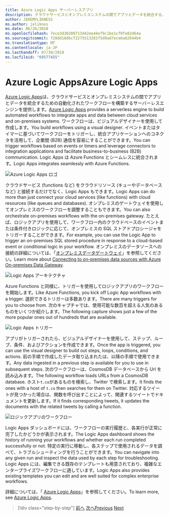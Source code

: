 ```yaml
---
title: Azure Logic Apps サーバーレスアプリ
description: クラウドサービスとオンプレミスシステムの間でアプリとデータを統合する、自動化されたスケーラブルなワークフローの構築を Azure Logic Apps できます。
author: JEREMYLIKNESS
ms.author: jeliknes
ms.date: 06/26/2018
ms.openlocfilehash: 7ece3d30209713d42ee44ef9c1be1cf0fe82464a
ms.sourcegitcommit: f20dd18dbcf2275513281f5d9ad7ece6a62644b4
ms.translationtype: MT
ms.contentlocale: ja-JP
ms.lasthandoff: 07/30/2019
ms.locfileid: "69577455"
---
```

# <a name="azure-logic-apps"></a><span data-ttu-id="66cb9-103">Azure Logic Apps</span><span class="sxs-lookup"><span data-stu-id="66cb9-103">Azure Logic Apps</span></span>

<span data-ttu-id="66cb9-104">[Azure Logic Apps](https://docs.microsoft.com/azure/logic-apps)は、クラウドサービスとオンプレミスシステムの間でアプリとデータを統合するための自動化されたワークフローを構築するサーバーレスエンジンを提供します。</span><span class="sxs-lookup"><span data-stu-id="66cb9-104">[Azure Logic Apps](https://docs.microsoft.com/azure/logic-apps) provides a serverless engine to build automated workflows to integrate apps and data between cloud services and on-premises systems.</span></span> <span data-ttu-id="66cb9-105">ワークフローは、ビジュアルデザイナーを使用して作成します。</span><span class="sxs-lookup"><span data-stu-id="66cb9-105">You build workflows using a visual designer.</span></span> <span data-ttu-id="66cb9-106">イベントまたはタイマーに基づいてワークフローをトリガーし、統合アプリケーションへのコネクタを活用して、企業間 (B2B) 通信を容易にすることができます。</span><span class="sxs-lookup"><span data-stu-id="66cb9-106">You can trigger workflows based on events or timers and leverage connectors to integration applications and facilitate business-to-business (B2B) communication.</span></span> <span data-ttu-id="66cb9-107">Logic Apps は Azure Functions とシームレスに統合されます。</span><span class="sxs-lookup"><span data-stu-id="66cb9-107">Logic Apps integrates seamlessly with Azure Functions.</span></span>

![Azure Logic Apps ロゴ](./media/logic-apps-logo.png)

<span data-ttu-id="66cb9-109">クラウドサービス (functions など) をクラウドリソース (キューやデータベースなど) と接続するだけでなく、Logic Apps もできます。</span><span class="sxs-lookup"><span data-stu-id="66cb9-109">Logic Apps can do more than just connect your cloud services (like functions) with cloud resources (like queues and databases).</span></span> <span data-ttu-id="66cb9-110">オンプレミスのゲートウェイを使用してオンプレミスのワークフローを調整することもできます。</span><span class="sxs-lookup"><span data-stu-id="66cb9-110">You can also orchestrate on-premises workflows with the on-premises gateway.</span></span> <span data-ttu-id="66cb9-111">たとえば、ロジックアプリを使用して、ワークフロー内のクラウドベースのイベントまたは条件付きロジックに応じて、オンプレミスの SQL ストアドプロシージャをトリガーすることができます。</span><span class="sxs-lookup"><span data-stu-id="66cb9-111">For example, you can use the Logic App to trigger an on-premises SQL stored procedure in response to a cloud-based event or conditional logic in your workflow.</span></span> <span data-ttu-id="66cb9-112">オンプレミスのデータソースへの接続の詳細については、「[オンプレミスデータゲートウェイ](https://docs.microsoft.com/azure/analysis-services/analysis-services-gateway)」を参照してください。</span><span class="sxs-lookup"><span data-stu-id="66cb9-112">Learn more about [Connecting to on-premises data sources with Azure On-premises Data Gateway](https://docs.microsoft.com/azure/analysis-services/analysis-services-gateway).</span></span>

![Logic Apps アーキテクチャ](./media/logic-apps-architecture.png)

<span data-ttu-id="66cb9-114">Azure Functions と同様に、トリガーを使用してロジックアプリのワークフローを開始します。</span><span class="sxs-lookup"><span data-stu-id="66cb9-114">Like Azure Functions, you kick off Logic App workflows with a trigger.</span></span> <span data-ttu-id="66cb9-115">選択できるトリガーは多数あります。</span><span class="sxs-lookup"><span data-stu-id="66cb9-115">There are many triggers for you to choose from.</span></span> <span data-ttu-id="66cb9-116">次のキャプチャでは、使用可能な数百を超える人気のあるものをいくつか紹介します。</span><span class="sxs-lookup"><span data-stu-id="66cb9-116">The following capture shows just a few of the more popular ones out of hundreds that are available.</span></span>

![Logic Apps トリガー](./media/logic-app-triggers.png)

<span data-ttu-id="66cb9-118">アプリがトリガーされたら、ビジュアルデザイナーを使用して、ステップ、ループ、条件、およびアクションを作成できます。</span><span class="sxs-lookup"><span data-stu-id="66cb9-118">Once the app is triggered, you can use the visual designer to build out steps, loops, conditions, and actions.</span></span> <span data-ttu-id="66cb9-119">前の手順で作成したデータ取り込まれたは、以降の手順で使用できます。</span><span class="sxs-lookup"><span data-stu-id="66cb9-119">Any data ingested in a previous step is available for you to use in subsequent steps.</span></span> <span data-ttu-id="66cb9-120">次のワークフローは、CosmosDB データベースから Url を読み込みます。</span><span class="sxs-lookup"><span data-stu-id="66cb9-120">The following workflow loads URLs from a CosmosDB database.</span></span> <span data-ttu-id="66cb9-121">ホスト`t.co`があるものを検索し、Twitter で検索します。</span><span class="sxs-lookup"><span data-stu-id="66cb9-121">It finds the ones with a host of `t.co` then searches for them on Twitter.</span></span> <span data-ttu-id="66cb9-122">対応するツイートが見つかった場合は、関数を呼び出すことによって、関連するツイートでドキュメントを更新します。</span><span class="sxs-lookup"><span data-stu-id="66cb9-122">If it finds corresponding tweets, it updates the documents with the related tweets by calling a function.</span></span>

![ロジックアプリのワークフロー](./media/logic-app-workflow.png)

<span data-ttu-id="66cb9-124">Logic Apps ダッシュボードには、ワークフローの実行履歴と、各実行が正常に完了したかどうかが表示されます。</span><span class="sxs-lookup"><span data-stu-id="66cb9-124">The Logic Apps dashboard shows the history of running your workflows and whether each run completed successfully or not.</span></span> <span data-ttu-id="66cb9-125">特定の実行に移動し、各ステップで使用されるデータを調べて、トラブルシューティングを行うことができます。</span><span class="sxs-lookup"><span data-stu-id="66cb9-125">You can navigate into any given run and inspect the data used by each step for troubleshooting.</span></span> <span data-ttu-id="66cb9-126">Logic Apps には、編集できる既存のテンプレートも用意されており、複雑なエンタープライズワークフローに適しています。</span><span class="sxs-lookup"><span data-stu-id="66cb9-126">Logic Apps also provides existing templates you can edit and are well suited for complex enterprise workflows.</span></span>

<span data-ttu-id="66cb9-127">詳細については、「 [Azure Logic Apps](https://docs.microsoft.com/azure/logic-apps)」を参照してください。</span><span class="sxs-lookup"><span data-stu-id="66cb9-127">To learn more, see [Azure Logic Apps](https://docs.microsoft.com/azure/logic-apps).</span></span>

>[!div class="step-by-step"]
><span data-ttu-id="66cb9-128">[前へ](application-insights.md)
>[次へ](event-grid.md)</span><span class="sxs-lookup"><span data-stu-id="66cb9-128">[Previous](application-insights.md)
[Next](event-grid.md)</span></span>
